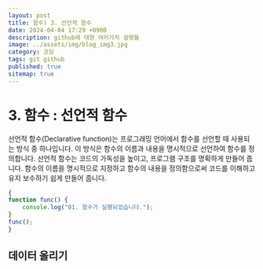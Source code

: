 ```yaml
---
layout: post
title: 함수) 3. 선언적 함수
date: 2024-04-04 17:29 +0900
description: github에 대한 여러가지 설명들
image: ../assets/img/blog_img3.jpg
category: 코딩
tags: git github
published: true
sitemap: true
---
```


# 3. 함수 : 선언적 함수
선언적 함수(Declarative function)는 프로그래밍 언어에서 함수를 선언할 때 사용되는 방식 중 하나입니다. 이 방식은 함수의 이름과 내용을 명시적으로 선언하여 함수를 정의합니다.
선언적 함수는 코드의 가독성을 높이고, 프로그램 구조를 명확하게 만들어 줍니다. 함수의 이름을 명시적으로 지정하고 함수의 내용을 정의함으로써 코드를 이해하고 유지 보수하기 쉽게 만들어 줍니다.
````javascript
{
function func() {
    console.log("01. 함수가 실행되었습니다.");
}
func();
}
````





## 데이터 올리기
````bash

````


````javascript

````